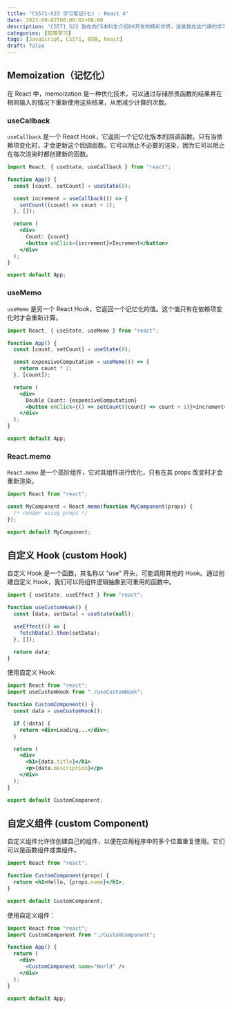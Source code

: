```yaml
---
title: "CS571-S23 学习笔记(七) : React 4"
date: 2023-09-02T00:00:01+08:00
description: "CS571 S23 旨在向CS本科生介绍UX开发的精彩世界，这是我在这门课的学习笔记。本节关键词：Memoization（记忆化）,自定义 Hook,自定义组件"
categories: [前端学习]
tags: [JavaScript, CS571, 前端, React]
draft: false
---
```


## Memoization（记忆化）

在 React 中，memoization 是一种优化技术，可以通过存储昂贵函数的结果并在相同输入的情况下重新使用这些结果，从而减少计算的次数。

### useCallback

`useCallback` 是一个 React Hook，它返回一个记忆化版本的回调函数。只有当依赖项变化时，才会更新这个回调函数。它可以阻止不必要的渲染，因为它可以阻止在每次渲染时都创建新的函数。

```jsx
import React, { useState, useCallback } from "react";

function App() {
  const [count, setCount] = useState(0);

  const increment = useCallback(() => {
    setCount((count) => count + 1);
  }, []);

  return (
    <div>
      Count: {count}
      <button onClick={increment}>Increment</button>
    </div>
  );
}

export default App;
```

### useMemo

`useMemo` 是另一个 React Hook，它返回一个记忆化的值。这个值只有在依赖项变化时才会重新计算。

```jsx
import React, { useState, useMemo } from "react";

function App() {
  const [count, setCount] = useState(0);

  const expensiveComputation = useMemo(() => {
    return count * 2;
  }, [count]);

  return (
    <div>
      Double Count: {expensiveComputation}
      <button onClick={() => setCount((count) => count + 1)}>Increment</button>
    </div>
  );
}

export default App;
```

### React.memo

`React.memo` 是一个高阶组件，它对其组件进行优化，只有在其 props 改变时才会重新渲染。

```jsx
import React from "react";

const MyComponent = React.memo(function MyComponent(props) {
  /* render using props */
});

export default MyComponent;
```

## 自定义 Hook (custom Hook)

自定义 Hook 是一个函数，其名称以 “use” 开头，可能调用其他的 Hook。通过创建自定义 Hook，我们可以将组件逻辑抽象到可重用的函数中。

```jsx
import { useState, useEffect } from "react";

function useCustomHook() {
  const [data, setData] = useState(null);

  useEffect(() => {
    fetchData().then(setData);
  }, []);

  return data;
}
```

使用自定义 Hook:

```jsx
import React from "react";
import useCustomHook from "./useCustomHook";

function CustomComponent() {
  const data = useCustomHook();

  if (!data) {
    return <div>Loading...</div>;
  }

  return (
    <div>
      <h1>{data.title}</h1>
      <p>{data.description}</p>
    </div>
  );
}

export default CustomComponent;
```

## 自定义组件 (custom Component)

自定义组件允许你创建自己的组件，以便在应用程序中的多个位置重复使用。它们可以是函数组件或类组件。

```jsx
import React from "react";

function CustomComponent(props) {
  return <h1>Hello, {props.name}</h1>;
}

export default CustomComponent;
```

使用自定义组件：

```jsx
import React from "react";
import CustomComponent from "./CustomComponent";

function App() {
  return (
    <div>
      <CustomComponent name="World" />
    </div>
  );
}

export default App;
```
